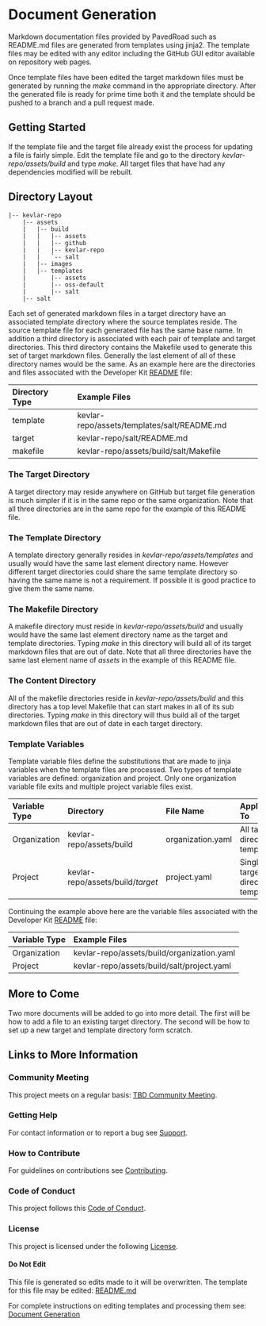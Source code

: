# Document Generation

Markdown documentation files provided by PavedRoad such as README.md files are generated from templates using jinja2.
The template files may be edited with any editor including the GitHub GUI editor available on repository web pages.

Once template files have been edited the target markdown files must be generated by running the _make_ command in the appropriate directory.
After the generated file is ready for prime time both it and the template should be pushed to a branch and a pull request made.

## Getting Started

If the template file and the target file already exist the process for updating a file is fairly simple.
Edit the template file and go to the directory *kevlar-repo/assets/build* and type _make_.
All target files that have had any dependencies modified will be rebuilt.

## Directory Layout

    |-- kevlar-repo
        |-- assets
        |   |-- build
        |   |   |-- assets
        |   |   |-- github
        |   |   |-- kevlar-repo
        |   |   `-- salt
        |   |-- images
        |   |-- templates
        |       |-- assets
        |       |-- oss-default
        |       |-- salt
        |-- salt

Each set of generated markdown files in a target directory have an associated template directory where the source templates reside.
The source template file for each generated file has the same base name.
In addition a third directory is associated with each pair of template and target directories.
This third directory contains the Makefile used to generate this set of target markdown files.
Generally the last element of all of these directory names would be the same.
As an example here are the directories and files associated with the
Developer Kit [README](/salt/README.md) file:

|Directory Type|Example Files|
|:-|:-|
|template|kevlar-repo/assets/templates/salt/README.md|
|target|kevlar-repo/salt/README.md|
|makefile|kevlar-repo/assets/build/salt/Makefile|

### The Target Directory

A target directory may reside anywhere on GitHub but target file generation is much simpler if it is in the same repo or the same organization.
Note that all three directories are in the same repo for the example of this README file.

### The Template Directory

A template directory generally resides in *kevlar-repo/assets/templates* and usually would have the same last element directory name.
However different target directories could share the same template directory so having the same name is not a requirement.
If possible it is good practice to give them the same name.

### The Makefile Directory

A makefile directory must reside in *kevlar-repo/assets/build* and usually would have the same last element directory name as the target and template directories.
Typing _make_ in this directory will build all of its target markdown files that are out of date.
Note that all three directories have the same last element name of *assets* in the example of this README file.

### The Content Directory

All of the makefile directories reside in *kevlar-repo/assets/build* and this directory has a top level Makefile that can start makes in all of its sub directories.
Typing _make_ in this directory will thus build all of the target markdown files that are out of date in each target directory.

### Template Variables

Template variable files define the substitutions that are made to jinja
variables when the template files are processed.
Two types of template variables are defined: organization and project.
Only one organization variable file exits and multiple project variable files exist.

|Variable Type|Directory|File Name|Applies To|
|:-|:-|:-|:-|
|Organization|kevlar-repo/assets/build|organization.yaml|All target directory templates
|Project|kevlar-repo/assets/build/_target_|project.yaml|Single target directory templates

Continuing the example above here are the variable files associated with the
Developer Kit [README](/salt/README.md) file:

|Variable Type|Example Files|
|:-|:-|
|Organization|kevlar-repo/assets/build/organization.yaml|
|Project|kevlar-repo/assets/build/salt/project.yaml|

## More to Come

Two more documents will be added to go into more detail.
The first will be how to add a file to an existing target directory.
The second will be how to set up a new target and template directory form scratch.

## Links to More Information

### Community Meeting
This project meets on a regular basis: [TBD Community Meeting](https://zoom.us/j/7886774843).
### Getting Help
For contact information or to report a bug see [Support](/SUPPORT.md).
### How to Contribute
For guidelines on contributions see [Contributing](/CONTRIBUTING.md).
### Code of Conduct
This project follows this [Code of Conduct](/CODE_OF_CONDUCT.md).
### License
This project is licensed under the following [License](/LICENSE).
#### Do Not Edit
This file is generated so edits made to it will be overwritten.
The template for this file may be edited:
[README.md](/assets/templates/assets/README.md)

For complete instructions on editing templates and processing them see:
[Document Generation](/assets/README.md)
